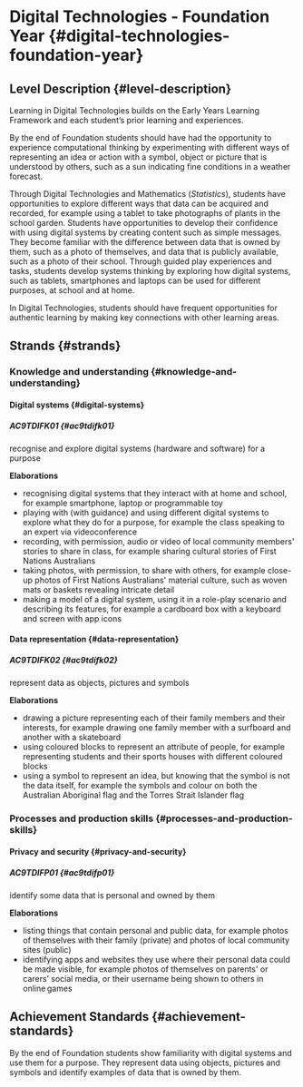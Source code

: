# Digital Technologies - Foundation Year {#digital-technologies-foundation-year}

## Level Description {#level-description}

Learning in Digital Technologies builds on the Early Years Learning Framework and each student’s prior learning and experiences.

By the end of Foundation students should have had the opportunity to experience computational thinking by experimenting with different ways of representing an idea or action with a symbol, object or picture that is understood by others, such as a sun indicating fine conditions in a weather forecast.

Through Digital Technologies and Mathematics (_Statistics_), students have opportunities to explore different ways that data can be acquired and recorded, for example using a tablet to take photographs of plants in the school garden. Students have opportunities to develop their confidence with using digital systems by creating content such as simple messages. They become familiar with the difference between data that is owned by them, such as a photo of themselves, and data that is publicly available, such as a photo of their school. Through guided play experiences and tasks, students develop systems thinking by exploring how digital systems, such as tablets, smartphones and laptops can be used for different purposes, at school and at home.

In Digital Technologies, students should have frequent opportunities for authentic learning by making key connections with other learning areas.

## Strands {#strands}

### Knowledge and understanding {#knowledge-and-understanding}

#### Digital systems {#digital-systems}

##### AC9TDIFK01 {#ac9tdifk01}

recognise and explore digital systems (hardware and software) for a purpose

**Elaborations**
*  recognising digital systems that they interact with at home and school, for example smartphone, laptop or programmable toy
*  playing with (with guidance) and using different digital systems to explore what they do for a purpose, for example the class speaking to an expert via videoconference
*  recording, with permission, audio or video of local community members' stories to share in class, for example sharing cultural stories of First Nations Australians
*  taking photos, with permission, to share with others, for example close-up photos of First Nations Australians' material culture, such as woven mats or baskets revealing intricate detail
*  making a model of a digital system, using it in a role-play scenario and describing its features, for example a cardboard box with a keyboard and screen with app icons

#### Data representation {#data-representation}

##### AC9TDIFK02 {#ac9tdifk02}

represent data as objects, pictures and symbols

**Elaborations**
*  drawing a picture representing each of their family members and their interests, for example drawing one family member with a surfboard and another with a skateboard
*  using coloured blocks to represent an attribute of people, for example representing students and their sports houses with different coloured blocks
*  using a symbol to represent an idea, but knowing that the symbol is not the data itself, for example the symbols and colour on both the Australian Aboriginal flag and the Torres Strait Islander flag

### Processes and production skills {#processes-and-production-skills}

#### Privacy and security {#privacy-and-security}

##### AC9TDIFP01 {#ac9tdifp01}

identify some data that is personal and owned by them

**Elaborations**
*  listing things that contain personal and public data, for example photos of themselves with their family (private) and photos of local community sites (public)
*  identifying apps and websites they use where their personal data could be made visible, for example photos of themselves on parents' or carers’ social media, or their username being shown to others in online games

## Achievement Standards {#achievement-standards}

By the end of Foundation students show familiarity with digital systems and use them for a purpose. They represent data using objects, pictures and symbols and identify examples of data that is owned by them.

